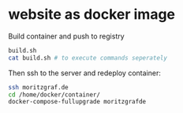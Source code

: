 # website as docker image

Build container and push to registry

```bash
build.sh
cat build.sh # to execute commands seperately
```

Then ssh to the server and redeploy container:

```bash
ssh moritzgraf.de
cd /home/docker/container/
docker-compose-fullupgrade moritzgrafde
```
